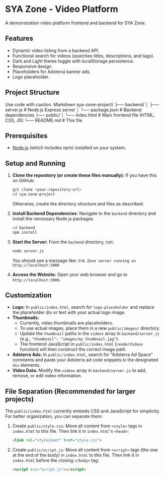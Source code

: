# SYA Zone - Video Platform

A demonstration video platform frontend and backend for SYA Zone.

## Features

*   Dynamic video listing from a backend API.
*   Functional search for videos (searches titles, descriptions, and tags).
*   Dark and Light theme toggle with localStorage persistence.
*   Responsive design.
*   Placeholders for Adsterra banner ads.
*   Logo placeholder.

## Project Structure
Use code with caution.
Markdown
sya-zone-project/
├── backend/
│ ├── server.js # Node.js Express server
│ └── package.json # Backend dependencies
├── public/
│ └── index.html # Main frontend file (HTML, CSS, JS)
└── README.md # This file
## Prerequisites

*   [Node.js](https://nodejs.org/) (which includes npm) installed on your system.

## Setup and Running

1.  **Clone the repository (or create these files manually):**
    If you have this on GitHub:
    ```bash
    git clone <your-repository-url>
    cd sya-zone-project
    ```
    Otherwise, create the directory structure and files as described.

2.  **Install Backend Dependencies:**
    Navigate to the `backend` directory and install the necessary Node.js packages.
    ```bash
    cd backend
    npm install
    ```

3.  **Start the Server:**
    From the `backend` directory, run:
    ```bash
    node server.js
    ```
    You should see a message like: `SYA Zone server running on http://localhost:3000`

4.  **Access the Website:**
    Open your web browser and go to `http://localhost:3000`.

## Customization

*   **Logo:** In `public/index.html`, search for `logo-placeholder` and replace the placeholder div or text with your actual logo image.
*   **Thumbnails:**
    *   Currently, video thumbnails are placeholders.
    *   To use actual images, place them in a new `public/images/` directory.
    *   Update the `thumbnail` paths in the `videos` array in `backend/server.js` (e.g., `"thumbnail": "images/my_thumbnail.jpg"`).
    *   The frontend JavaScript in `public/index.html` (`renderVideos` function) will then construct the correct image path.
*   **Adsterra Ads:** In `public/index.html`, search for "Adsterra Ad Space" comments and paste your Adsterra ad code snippets in the designated `div` elements.
*   **Video Data:** Modify the `videos` array in `backend/server.js` to add, remove, or edit video information.

## File Separation (Recommended for larger projects)

The `public/index.html` currently embeds CSS and JavaScript for simplicity. For better organization, you can separate them:

1.  Create `public/style.css`: Move all content from `<style>` tags in `index.html` to this file.
    Then link it in `index.html`'s `<head>`:
    ```html
    <link rel="stylesheet" href="style.css">
    ```
2.  Create `public/script.js`: Move all content from `<script>` tags (the one at the end of the body) in `index.html` to this file.
    Then link it in `index.html` before the closing `</body>` tag:
    ```html
    <script src="script.js"></script>
    ```
